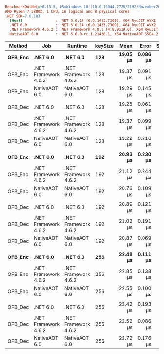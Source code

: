 ``` ini

BenchmarkDotNet=v0.13.5, OS=Windows 10 (10.0.19044.2728/21H2/November2021Update)
AMD Ryzen 7 5800X, 1 CPU, 16 logical and 8 physical cores
.NET SDK=7.0.103
  [Host]               : .NET 6.0.14 (6.0.1423.7309), X64 RyuJIT AVX2
  .NET 6.0             : .NET 6.0.14 (6.0.1423.7309), X64 RyuJIT AVX2
  .NET Framework 4.6.2 : .NET Framework 4.8.1 (4.8.9139.0), X64 RyuJIT VectorSize=256
  NativeAOT 6.0        : .NET 6.0.0-rc.1.21420.1, X64 NativeAOT SSE4.2


```
|  Method |                  Job |              Runtime | keySize |     Mean |    Error |   StdDev |      Min |      Max |   Median | Ratio | RatioSD |
|-------- |--------------------- |--------------------- |-------- |---------:|---------:|---------:|---------:|---------:|---------:|------:|--------:|
| **OFB_Enc** |             **.NET 6.0** |             **.NET 6.0** |     **128** | **19.05 μs** | **0.086 μs** | **0.072 μs** | **18.96 μs** | **19.19 μs** | **19.03 μs** |  **1.00** |    **0.00** |
| OFB_Enc | .NET Framework 4.6.2 | .NET Framework 4.6.2 |     128 | 19.37 μs | 0.091 μs | 0.085 μs | 19.24 μs | 19.48 μs | 19.39 μs |  1.02 |    0.01 |
| OFB_Enc |        NativeAOT 6.0 |        NativeAOT 6.0 |     128 | 19.29 μs | 0.145 μs | 0.136 μs | 19.14 μs | 19.57 μs | 19.24 μs |  1.01 |    0.01 |
|         |                      |                      |         |          |          |          |          |          |          |       |         |
| OFB_Dec |             .NET 6.0 |             .NET 6.0 |     128 | 19.25 μs | 0.061 μs | 0.054 μs | 19.17 μs | 19.35 μs | 19.24 μs |  1.00 |    0.00 |
| OFB_Dec | .NET Framework 4.6.2 | .NET Framework 4.6.2 |     128 | 19.37 μs | 0.099 μs | 0.093 μs | 19.25 μs | 19.52 μs | 19.35 μs |  1.01 |    0.01 |
| OFB_Dec |        NativeAOT 6.0 |        NativeAOT 6.0 |     128 | 19.29 μs | 0.216 μs | 0.180 μs | 19.06 μs | 19.73 μs | 19.29 μs |  1.00 |    0.01 |
|         |                      |                      |         |          |          |          |          |          |          |       |         |
| **OFB_Enc** |             **.NET 6.0** |             **.NET 6.0** |     **192** | **20.93 μs** | **0.230 μs** | **0.215 μs** | **20.64 μs** | **21.36 μs** | **20.85 μs** |  **1.00** |    **0.00** |
| OFB_Enc | .NET Framework 4.6.2 | .NET Framework 4.6.2 |     192 | 21.12 μs | 0.244 μs | 0.228 μs | 20.83 μs | 21.55 μs | 21.07 μs |  1.01 |    0.02 |
| OFB_Enc |        NativeAOT 6.0 |        NativeAOT 6.0 |     192 | 20.76 μs | 0.109 μs | 0.102 μs | 20.65 μs | 21.02 μs | 20.74 μs |  0.99 |    0.01 |
|         |                      |                      |         |          |          |          |          |          |          |       |         |
| OFB_Dec |             .NET 6.0 |             .NET 6.0 |     192 | 20.89 μs | 0.121 μs | 0.101 μs | 20.79 μs | 21.16 μs | 20.86 μs |  1.00 |    0.00 |
| OFB_Dec | .NET Framework 4.6.2 | .NET Framework 4.6.2 |     192 | 21.02 μs | 0.191 μs | 0.178 μs | 20.78 μs | 21.35 μs | 20.96 μs |  1.01 |    0.01 |
| OFB_Dec |        NativeAOT 6.0 |        NativeAOT 6.0 |     192 | 20.87 μs | 0.069 μs | 0.058 μs | 20.78 μs | 21.00 μs | 20.87 μs |  1.00 |    0.00 |
|         |                      |                      |         |          |          |          |          |          |          |       |         |
| **OFB_Enc** |             **.NET 6.0** |             **.NET 6.0** |     **256** | **22.48 μs** | **0.111 μs** | **0.104 μs** | **22.32 μs** | **22.65 μs** | **22.48 μs** |  **1.00** |    **0.00** |
| OFB_Enc | .NET Framework 4.6.2 | .NET Framework 4.6.2 |     256 | 22.85 μs | 0.138 μs | 0.129 μs | 22.68 μs | 23.13 μs | 22.84 μs |  1.02 |    0.01 |
| OFB_Enc |        NativeAOT 6.0 |        NativeAOT 6.0 |     256 | 22.55 μs | 0.100 μs | 0.088 μs | 22.41 μs | 22.71 μs | 22.53 μs |  1.00 |    0.01 |
|         |                      |                      |         |          |          |          |          |          |          |       |         |
| OFB_Dec |             .NET 6.0 |             .NET 6.0 |     256 | 22.42 μs | 0.193 μs | 0.172 μs | 22.20 μs | 22.81 μs | 22.38 μs |  1.00 |    0.00 |
| OFB_Dec | .NET Framework 4.6.2 | .NET Framework 4.6.2 |     256 | 22.52 μs | 0.086 μs | 0.076 μs | 22.40 μs | 22.69 μs | 22.53 μs |  1.00 |    0.01 |
| OFB_Dec |        NativeAOT 6.0 |        NativeAOT 6.0 |     256 | 22.72 μs | 0.176 μs | 0.165 μs | 22.51 μs | 23.00 μs | 22.67 μs |  1.01 |    0.01 |
